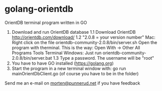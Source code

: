 # golang-orientdb
OrientDB terminal program written in GO
1. Download and run OrientDB database
  1.1 Download OrientDB http://orientdb.com/download/
  1.2   "2.0.8 = your version number"
        Mac:  Right click on the file orientdb-community-2.0.8/bin/server.sh
              Open the program with therminal. This is the way:
              Open With -> Other
              All Programs
              Tools
              Terminal
        Windows: Just run orientdb-community-2.0.8/bin/server.bat
  1.3 Type a password. The username will be "root"
2. You have to have GO installed (https://golang.org)
3. Start the program in a new terminal window with:
    go run mainOrientDbClient.go
    (of course you have to be in the folder)

Send me an e-mail on morten@punnerud.net if you have feedback

